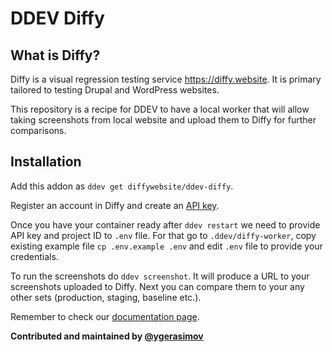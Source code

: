 # DDEV Diffy

## What is Diffy?

Diffy is a visual regression testing service https://diffy.website. It is primary tailored to testing Drupal and WordPress websites.

This repository is a recipe for DDEV to have a local worker that will allow taking screenshots from local website and upload them to Diffy for further comparisons.

## Installation

Add this addon as `ddev get diffywebsite/ddev-diffy`.

Register an account in Diffy and create an [API key](https://stage.diffy.website/#/keys).

Once you have your container ready after `ddev restart` we need to provide API key and project ID to `.env` file. For that go to `.ddev/diffy-worker`, copy existing example file `cp .env.example .env` and edit `.env` file to provide your credentials.

To run the screenshots do `ddev screenshot`. It will produce a URL to your screenshots uploaded to Diffy. Next you can compare them to your any other sets (production, staging, baseline etc.).

Remember to check our [documentation page](https://docs.diffy.website/features/local-development/ddev-add-on). 

**Contributed and maintained by [@ygerasimov](https://github.com/ygerasimov)**
